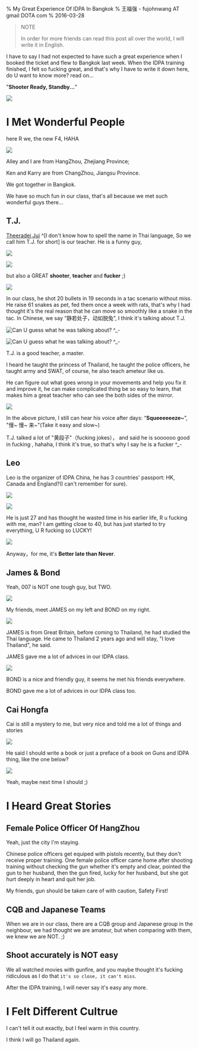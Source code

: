 % My Great Experience Of IDPA In Bangkok
% 王福强 - fujohnwang AT gmail DOTA com
% 2016-03-28
 
> NOTE
> 
> In order for more friends can read this post all over the world, I will write it in English.

I have to say I had not expected to have such a great experience when I booked the ticket and flew to Bangkok last week. When the IDPA training finished, I felt so fucking great, and that's why I have to write it down here, do U want to know more?  read on...

"**Shooter Ready, Standby...**"

![](images/graduate.JPG)

# I Met Wonderful People

here R we, the new F4, HAHA

![](images/F4.jpg)

Alley and I are from HangZhou, Zhejiang Province; 

Ken and Karry are from ChangZhou, Jiangsu Province.

We got together in Bangkok.

We have so much fun in our class, that's all because we met such wonderful guys there...

## T.J.

[Theeradej Jui](https://www.facebook.com/theeradej.jui) ^[I don't know how to spell the name in Thai language, So we call him T.J. for short] is our teacher. He is a funny guy, 

![](images/TJ2.JPG)

![](images/TJ3.JPG)

but also a GREAT **shooter**, **teacher** and **fucker** ;)

![](images/TJ.JPG)

In our class, he shot 20 bullets in 19 seconds in a tac scenario without miss. He raise 61 snakes as pet, fed them once a week with rats, that's why I had thought it's the real reason that he can move so smoothly like a snake in the tac. In Chinese, we say “静若处子，动如脱兔”, I think it's talking about T.J. 

![Can U guess what he was talking about? ^_-](images/TJ_BANG1.JPG)

![Can U guess what he was talking about? ^_-](images/TJ_BANG2.JPG)

T.J. is a good teacher, a master. 

I heard he taught the princess of Thailand, he taught the police officers, he taught army and SWAT, of course, he also teach ameteur like us.

He can figure out what goes wrong in your movements and help you fix it and improve it, he can make complicated thing be so easy to learn, that makes him a great teacher who can see the both sides of the mirror.

![](images/Squeeze.JPG)

In the above picture, I still can hear his voice after days: “**Squeeeeeeze~**”,  "慢~ 慢~ 来~"(Take it easy and slow~)


T.J. talked a lot of "黄段子"（fucking jokes）， and said he is soooooo good in fucking , hahaha, I think it's true, so that's why I say he is a fucker ^_-



## Leo

Leo is the organizer of IDPA China, he has 3 countries' passport: HK, Canada and England?(I can't remember for sure). 

![](images/LEO0.JPG)

![](images/LEO1.JPG)

He is just 27 and has thought he wasted time in his earlier life,    R u fucking with me, man? I am getting close to 40, but has just started to try everything, U R fucking so LUCKY! 

![](images/try-everything.jpg)

Anyway，for me, it's **Better late than Never**.

## James & Bond 

Yeah, 007 is NOT one tough guy, but TWO. 

![](images/JAMES.BOND.JPG)

My friends, meet JAMES on my left and BOND on my right.

![](images/JAMES.JPG)

JAMES is from Great Britain, before coming to Thailand, he had studied the Thai language. He came to Thailand 2 years ago and will stay, "I love Thailand", he said.

JAMES gave me a lot of advices in our IDPA class.

![](images/BOND.JPG)

BOND is a nice and friendly guy, it seems he met his friends everywhere. 

BOND gave me a lot of advices in our IDPA class too.


## Cai Hongfa

Cai is still a mystery to me, but very nice and told me a lot of things and stories

![](images/Cai-and-me.JPG)

He said I should write a book or just a preface of a book on Guns and IDPA thing, like the one below? 

![](images/zen-of-moter.jpg)

Yeah, maybe next time I should ;)

# I Heard Great Stories

## Female Police Officer Of HangZhou

Yeah, just the city I'm staying. 

Chinese police officers get equiped with pistols recently, but they don't receive proper training. One female police officer came home after shooting training without checking the gun whether it's empty and clear, pointed the gun to her husband, then the gun fired, lucky for her husband, but she got hurt deeply in heart and quit her job.

My friends, gun should be taken care of with caution, Safety First!

## CQB and Japanese Teams

When we are in our class, there are a CQB group and Japanese group in the neighbour, we had thought we are amateur, but when comparing with them, we knew we are NOT. ;)

## Shoot accurately is NOT easy

We all watched movies with gunfire, and you maybe thought it's fucking ridiculous as I do that `it's so close, it can't miss`.

After the IDPA training, I will never say it's easy any more.

# I Felt Different Cultrue

I can't tell it out exactly, but I feel warm in this country. 

I think I will go Thailand again.




